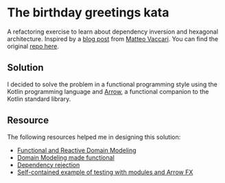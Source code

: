 # The birthday greetings kata

A refactoring exercise to learn about dependency inversion and hexagonal architecture. Inspired by a [blog post][kata-blog] from [Matteo Vaccari][mateo-vaccari]. You can find the original [repo here][kata-repo].

## Solution

I decided to solve the problem in a functional programming style using the Kotlin programming language and [Arrow][arrow-kt], a functional companion to the Kotlin standard library.

## Resource

The following resources helped me in designing this solution:

- [Functional and Reactive Domain Modeling][frdomain]
- [Domain Modeling made functional][dmfunc]
- [Dependency rejection][deprej]
- [Self-contained example of testing with modules and Arrow FX][fx-module]

[kata-blog]: http://matteo.vaccari.name/blog/archives/154
[mateo-vaccari]: http://matteo.vaccari.name/
[kata-repo]: https://github.com/xpmatteo/birthday-greetings-kata
[arrow-kt]: https://arrow-kt.io/
[frdomain]: https://www.manning.com/books/functional-and-reactive-domain-modeling
[dmfunc]: https://pragprog.com/book/swdddf/domain-modeling-made-functional
[deprej]: https://blog.ploeh.dk/2017/02/02/dependency-rejection/
[fx-module]: https://www.msec.it/blog/self-contained-example-of-testing-with-modules-and-arrow-fx/